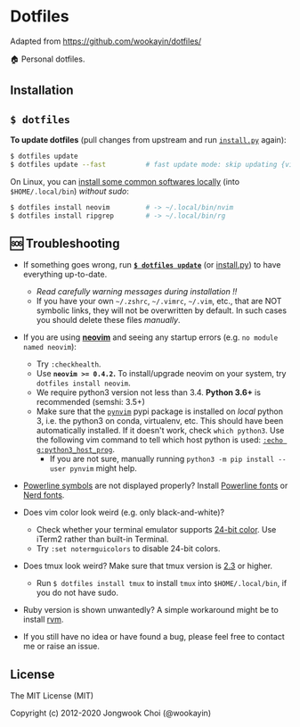 Dotfiles
========

Adapted from https://github.com/wookayin/dotfiles/

🏠 Personal dotfiles.

Installation
------------

`$ dotfiles`
------------

**To update dotfiles** (pull changes from upstream and run [`install.py`][install.py] again):

```bash
$ dotfiles update
$ dotfiles update --fast          # fast update mode: skip updating {vim,zsh} plugins
```

On Linux, you can [install some common softwares locally][linux-locals.sh] (into `$HOME/.local/bin`) *without sudo*:

```bash
$ dotfiles install neovim         # -> ~/.local/bin/nvim
$ dotfiles install ripgrep        # -> ~/.local/bin/rg
```


🆘 Troubleshooting
------------------

* If something goes wrong, run **[`$ dotfiles update`][dotfiles-update]** (or [install.py]) to have everything up-to-date.
    * *Read carefully warning messages during installation !!*
    * If you have your own `~/.zshrc`, `~/.vimrc`, `~/.vim`, etc., that are NOT symbolic links,
      they will not be overwritten by default.
      In such cases you should delete these files *manually*.

* If you are using [**neovim**][neovim] and seeing any startup errors (e.g. `no module named neovim`):
    * Try `:checkhealth`.
    * Use **`neovim >= 0.4.2`.**
      To install/upgrade neovim on your system, try `dotfiles install neovim`.
    * We require python3 version not less than 3.4.  **Python 3.6+** is recommended (semshi: 3.5+)
    * Make sure that the [`pynvim`](https://pypi.python.org/pypi/pynvim/) pypi package is installed on *local* python 3,
      i.e. the python3 on conda, virtualenv, etc.
      This should have been automatically installed.
      If it doesn't work, check `which python3`. Use the following vim command to tell which host python is used:
          [`:echo g:python3_host_prog`](https://github.com/wookayin/dotfiles/blob/master/nvim/init.vim).
      * If you are not sure, manually running `python3 -m pip install --user pynvim` might help.

* [Powerline symbols](https://github.com/powerline/powerline#screenshots) are not displayed properly?
  Install [Powerline fonts](https://github.com/powerline/fonts) or
  [Nerd fonts](https://github.com/ryanoasis/nerd-fonts).
* Does vim color look weird (e.g. only black-and-white)?
  * Check whether your terminal emulator supports [24-bit color](https://github.com/wookayin/dotfiles/pull/9). Use iTerm2 rather than built-in Terminal.
  * Try `:set notermguicolors` to disable 24-bit colors.
* Does tmux look weird? Make sure that tmux version is [2.3](etc/ubuntu-setup.sh) or higher.
    * Run `$ dotfiles install tmux` to install `tmux` into `$HOME/.local/bin`, if you do not have sudo.
* Ruby version is shown unwantedly? A simple workaround might be to install [rvm](https://rvm.io/).
* If you still have no idea or have found a bug, please feel free to contact me or raise an issue.


[neovim]: https://github.com/neovim/neovim
[dotfiles-update]: https://github.com/wookayin/dotfiles/blob/master/bin/dotfiles
[linux-locals.sh]: https://github.com/wookayin/dotfiles/blob/master/etc/linux-locals.sh
[install.py]: https://github.com/wookayin/dotfiles/blob/master/install.py


License
-------

The MIT License (MIT)

Copyright (c) 2012-2020 Jongwook Choi (@wookayin)
